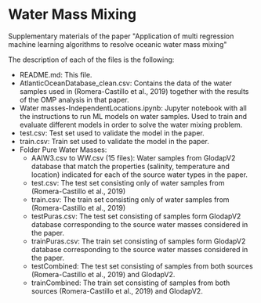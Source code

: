 # Water Mass Mixing

Supplementary materials of the paper "Application of multi regression machine learning algorithms to resolve oceanic water mass mixing"

The description of each of the files is the following:
* README.md: This file.
* AtlanticOceanDatabase_clean.csv: Contains the data of the water samples used in (Romera-Castillo et al., 2019) together with the results of the OMP analysis in that paper.
* Water masses-IndependentLocations.ipynb: Jupyter notebook with all the instructions to run ML models on water samples. Used to train and evaluate different models in order to solve the water mixing problem.
* test.csv: Test set used to validate the model in the paper.
* train.csv: Train set used to validate the model in the paper.
* Folder Pure Water Masses:
  * AAIW3.csv to WW.csv (15 files): Water samples from GlodapV2 database that match the properties (salinity, temperature and location) indicated for each of the source water types in the paper.
  * test.csv: The test set consisting only of water samples from (Romera-Castillo et al., 2019)
  * train.csv: The train set consisting only of water samples from (Romera-Castillo et al., 2019)
  * testPuras.csv: The test set consisting of samples form GlodapV2 database corresponding to the source water masses considered in the paper.
  * trainPuras.csv: The train set consisting of samples form GlodapV2 database corresponding to the source water masses considered in the paper.
  * testCombined: The test set consisting of samples from both sources (Romera-Castillo et al., 2019) and GlodapV2.
  * trainCombined: The train set consisting of samples from both sources (Romera-Castillo et al., 2019) and GlodapV2.
